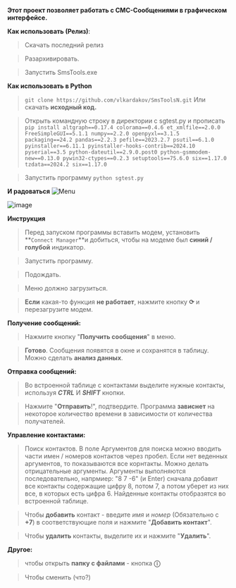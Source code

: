 **Этот проект позволяет работать с СМС-Сообщениями в графическом интерфейсе.**

**Как использовать (Релиз)**: 
> Скачать последний релиз

> Разархивировать.

> Запустить SmsTools.exe

**Как использовать в Python**
> `git clone https://github.com/vlkardakov/SmsToolsN.git`
> Или скачать **исходный код.**

> Открыть командную строку в директории с sgtest.py и прописать `pip install altgraph==0.17.4 colorama==0.4.6 et_xmlfile==2.0.0 FreeSimpleGUI==5.1.1 numpy==2.2.0 openpyxl==3.1.5 packaging==24.2 pandas==2.2.3 pefile==2023.2.7 psutil==6.1.0 pyinstaller==6.11.1 pyinstaller-hooks-contrib==2024.10 pyserial==3.5 python-dateutil==2.9.0.post0 python-gsmmodem-new==0.13.0 pywin32-ctypes==0.2.3 setuptools==75.6.0 six==1.17.0 tzdata==2024.2 six==1.17.0`

> Запустить программу `python sgtest.py`

**И радоваться**
![Menu](https://github.com/user-attachments/assets/61ab5261-1053-484b-b495-e625a994e821)

![image](https://github.com/user-attachments/assets/61c3d6e8-6757-4399-8ee9-ff309cf7fc9c)

**Инструкция**
> Перед запуском программы вставить модем, установить **`Connect Manager`**и добиться, чтобы на модеме был **синий / голубой** индикатор.

> Запустить программу.

> Подождать.

> Меню должно загрузиться.

> **Если** какая-то функция **не работает**, нажмите кнопку **⟳** и перезагрузите модем. 

**Получение сообщений:**
> Нажмите кнопку "**Получить сообщения**" в меню.

> **Готово**. Сообщения появятся в окне и сохранятся в таблицу. Можно сделать **анализ данных**.

**Отправка сообщений:**
> Во встроенной таблице с контактами выделите нужные контакты, используя ***CTRL*** И ***SHIFT*** кнопки.

> Нажмите "**Отправить**!", подтвердите. Программа **зависнет** на некоторое количество времени в зависимости от количества получателей.

**Управление контактами:**
> Поиск контактов. В поле Аргументов для поиска можно вводить части имен / номеров контактов через пробел. Если нет веденных аргументов, то показываются все корнтакты. Можно делать отрицательные аргументы. Аргументы выполняются последовательно, напрмиер: "8 7 -6" (и Enter) сначала добавит все контакты содержащие цифру 8, потом 7, а потом уберет из них все, в которых есть цифра 6. Найденные контакты отобразятся во встроенной таблице.

> Чтобы **добавить** контакт - введите *имя* и *номер* (Обязательно с **+7**) в соответствующие поля и нажмите "**Добавить контакт**".

> Чтобы **удалить** контакты, выделите их и нажмите "**Удалить**".



**Другое:**
> чтобы открыть **папку с файлами** - кнопка **ⓘ**

> Чтобы сменить (что?)
